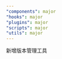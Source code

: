 ```yaml
---
"components": major
"hooks": major
"plugins": major
"scripts": major
"utils": major
---
```


新增版本管理工具
